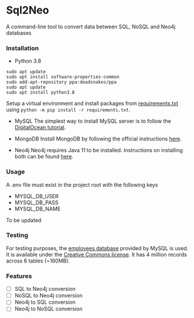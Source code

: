 # Sql2Neo

A command-line tool to convert data between SQL, NoSQL and Neo4j databases

### Installation
- Python 3.8
```shell script
sudo apt update
sudo apt install software-properties-common
sudo add-apt-repository ppa:deadsnakes/ppa
sudo apt update
sudo apt install python3.8
```
Setup a virtual environment and install packages from [requirements.txt](requirements.txt) using 
`python -m pip install -r requirements.txt`.

- MySQL
The simplest way to install MySQL server is to follow the 
[DigitalOcean tutorial](https://www.digitalocean.com/community/tutorials/how-to-install-mysql-on-ubuntu-18-04).

- MongoDB
Install MongoDB by following the official instructions 
[here](https://docs.mongodb.com/manual/tutorial/install-mongodb-on-ubuntu/).

- Neo4j
Neo4j requires Java 11 to be installed. Instructions on installing both can be found 
[here](https://neo4j.com/docs/operations-manual/current/installation/linux/debian/).

### Usage
A .env file must exist in the project root with the following keys
- MYSQL_DB_USER
- MYSQL_DB_PASS
- MYSQL_DB_NAME

To be updated

### Testing
For testing purposes, the [employees database](https://dev.mysql.com/doc/employee/en/) provided by MySQL is used. It is 
available under the [Creative Commons license](https://creativecommons.org/licenses/by-sa/3.0/). It has 4 million 
records across 6 tables (~160MB). 

### Features
- [ ] SQL to Neo4j conversion
- [ ] NoSQL to Neo4j conversion 
- [ ] Neo4j to SQL conversion 
- [ ] Neo4j to NoSQL conversion 